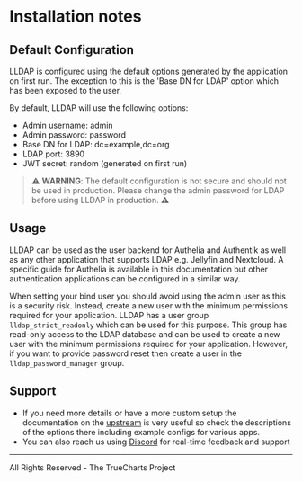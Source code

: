 # Installation notes

## Default Configuration

LLDAP is configured using the default options generated by the application on first run. The exception to this is the 'Base DN for LDAP' option which has been exposed to the user.

By default, LLDAP will use the following options:

- Admin username: admin
- Admin password: password
- Base DN for LDAP: dc=example,dc=org
- LDAP port: 3890
- JWT secret: random (generated on first run)

> ⚠️ **WARNING**: The default configuration is not secure and should not be used in production. Please change the admin password for LDAP before using LLDAP in production. ⚠️

## Usage

LLDAP can be used as the user backend for Authelia and Authentik as well as any other application that supports LDAP e.g. Jellyfin and Nextcloud. A specific guide for Authelia is available in this documentation but other authentication applications can be configured in a similar way.

When setting your bind user you should avoid using the admin user as this is a security risk. Instead, create a new user with the minimum permissions required for your application. LLDAP has a user group `lldap_strict_readonly` which can be used for this purpose. This group has read-only access to the LDAP database and can be used to create a new user with the minimum permissions required for your application. However, if you want to provide password reset then create a user in the `lldap_password_manager` group.

## Support

- If you need more details or have a more custom setup the documentation on the [upstream](https://github.com/lldap/lldap) is very useful so check the descriptions of the options there including example configs for various apps.
- You can also reach us using [Discord](https://discord.gg/tVsPTHWTtr) for real-time feedback and support

---

All Rights Reserved - The TrueCharts Project
